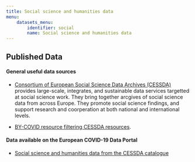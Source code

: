 ```yaml
---
title: Social science and humanities data
menu:
    datasets_menu:
        identifier: social
        name: Social science and humanities data
---
```

## Published Data

#### General useful data sources

* [Consortium of European Social Science Data Archives (CESSDA)](https://www.cessda.eu)
  provides large-scale, integrates, and sustainable data services targetted at social science work. They bring together arcgives of social science data from across Europe. They promote social science findings, and support research and coorperation at both national and international levels.

* [BY-COVID resource filtering CESSDA resources](https://t2-4.by-covid.bsc.es/jspui/handle/123456789/2/browse?type=author&submit_browse=Author).

#### Data available on the European COVID-19 Data Portal

* [Social science and humanities data from the CESSDA catalogue](https://www.covid19dataportal.org/search/social-sciences)

